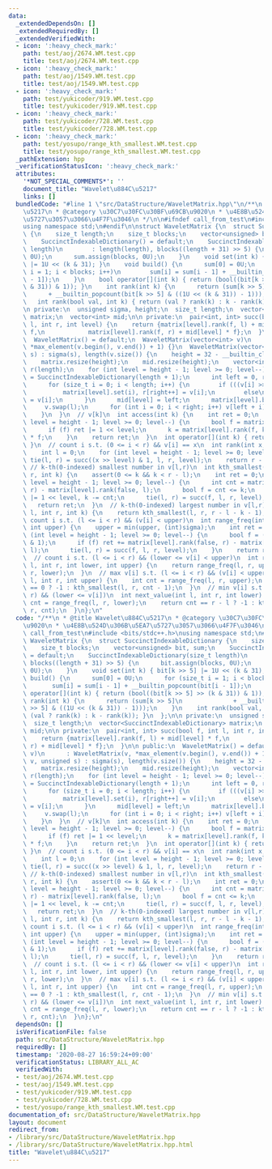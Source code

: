 ```yaml
---
data:
  _extendedDependsOn: []
  _extendedRequiredBy: []
  _extendedVerifiedWith:
  - icon: ':heavy_check_mark:'
    path: test/aoj/2674.WM.test.cpp
    title: test/aoj/2674.WM.test.cpp
  - icon: ':heavy_check_mark:'
    path: test/aoj/1549.WM.test.cpp
    title: test/aoj/1549.WM.test.cpp
  - icon: ':heavy_check_mark:'
    path: test/yukicoder/919.WM.test.cpp
    title: test/yukicoder/919.WM.test.cpp
  - icon: ':heavy_check_mark:'
    path: test/yukicoder/728.WM.test.cpp
    title: test/yukicoder/728.WM.test.cpp
  - icon: ':heavy_check_mark:'
    path: test/yosupo/range_kth_smallest.WM.test.cpp
    title: test/yosupo/range_kth_smallest.WM.test.cpp
  _pathExtension: hpp
  _verificationStatusIcon: ':heavy_check_mark:'
  attributes:
    '*NOT_SPECIAL_COMMENTS*': ''
    document_title: "Wavelet\u884C\u5217"
    links: []
  bundledCode: "#line 1 \"src/DataStructure/WaveletMatrix.hpp\"\n/**\n * @title Wavelet\u884C\
    \u5217\n * @category \u30C7\u30FC\u30BF\u69CB\u9020\n * \u4E8B\u524D\u306B\u5EA7\
    \u5727\u3057\u3066\u4F7F\u3046\n */\n\n#ifndef call_from_test\n#include <bits/stdc++.h>\n\
    using namespace std;\n#endif\n\nstruct WaveletMatrix {\n  struct SuccinctIndexableDictionary\
    \ {\n    size_t length;\n    size_t blocks;\n    vector<unsigned> bit, sum;\n\
    \    SuccinctIndexableDictionary() = default;\n    SuccinctIndexableDictionary(size_t\
    \ length)\n        : length(length), blocks((length + 31) >> 5) {\n      bit.assign(blocks,\
    \ 0U);\n      sum.assign(blocks, 0U);\n    }\n    void set(int k) { bit[k >> 5]\
    \ |= 1U << (k & 31); }\n    void build() {\n      sum[0] = 0U;\n      for (size_t\
    \ i = 1; i < blocks; i++)\n        sum[i] = sum[i - 1] + __builtin_popcount(bit[i\
    \ - 1]);\n    }\n    bool operator[](int k) { return (bool((bit[k >> 5] >> (k\
    \ & 31)) & 1)); }\n    int rank(int k) {\n      return (sum[k >> 5]\n        \
    \      + __builtin_popcount(bit[k >> 5] & ((1U << (k & 31)) - 1)));\n    }\n \
    \   int rank(bool val, int k) { return (val ? rank(k) : k - rank(k)); }\n  };\n\
    \n private:\n  unsigned sigma, height;\n  size_t length;\n  vector<SuccinctIndexableDictionary>\
    \ matrix;\n  vector<int> mid;\n\n private:\n  pair<int, int> succ(bool f, int\
    \ l, int r, int level) {\n    return {matrix[level].rank(f, l) + mid[level] *\
    \ f,\n            matrix[level].rank(f, r) + mid[level] * f};\n  }\n\n public:\n\
    \  WaveletMatrix() = default;\n  WaveletMatrix(vector<int> v)\n      : WaveletMatrix(v,\
    \ *max_element(v.begin(), v.end()) + 1) {}\n  WaveletMatrix(vector<int> v, unsigned\
    \ s) : sigma(s), length(v.size()) {\n    height = 32 - __builtin_clz(sigma);\n\
    \    matrix.resize(height);\n    mid.resize(height);\n    vector<int> l(length),\
    \ r(length);\n    for (int level = height - 1; level >= 0; level--) {\n      matrix[level]\
    \ = SuccinctIndexableDictionary(length + 1);\n      int left = 0, right = 0;\n\
    \      for (size_t i = 0; i < length; i++) {\n        if (((v[i] >> level) & 1))\n\
    \          matrix[level].set(i), r[right++] = v[i];\n        else\n          l[left++]\
    \ = v[i];\n      }\n      mid[level] = left;\n      matrix[level].build();\n \
    \     v.swap(l);\n      for (int i = 0; i < right; i++) v[left + i] = r[i];\n\
    \    }\n  }\n  // v[k]\n  int access(int k) {\n    int ret = 0;\n    for (int\
    \ level = height - 1; level >= 0; level--) {\n      bool f = matrix[level][k];\n\
    \      if (f) ret |= 1 << level;\n      k = matrix[level].rank(f, k) + mid[level]\
    \ * f;\n    }\n    return ret;\n  }\n  int operator[](int k) { return access(k);\
    \ }\n  // count i s.t. (0 <= i < r) && v[i] == x\n  int rank(int x, int r) {\n\
    \    int l = 0;\n    for (int level = height - 1; level >= 0; level--)\n     \
    \ tie(l, r) = succ((x >> level) & 1, l, r, level);\n    return r - l;\n  }\n \
    \ // k-th(0-indexed) smallest number in v[l,r)\n  int kth_smallest(int l, int\
    \ r, int k) {\n    assert(0 <= k && k < r - l);\n    int ret = 0;\n    for (int\
    \ level = height - 1; level >= 0; level--) {\n      int cnt = matrix[level].rank(false,\
    \ r) - matrix[level].rank(false, l);\n      bool f = cnt <= k;\n      if (f) ret\
    \ |= 1 << level, k -= cnt;\n      tie(l, r) = succ(f, l, r, level);\n    }\n \
    \   return ret;\n  }\n  // k-th(0-indexed) largest number in v[l,r)\n  int kth_largest(int\
    \ l, int r, int k) {\n    return kth_smallest(l, r, r - l - k - 1);\n  }\n  //\
    \ count i s.t. (l <= i < r) && (v[i] < upper)\n  int range_freq(int l, int r,\
    \ int upper) {\n    upper = min(upper, (int)sigma);\n    int ret = 0;\n    for\
    \ (int level = height - 1; level >= 0; level--) {\n      bool f = ((upper >> level)\
    \ & 1);\n      if (f) ret += matrix[level].rank(false, r) - matrix[level].rank(false,\
    \ l);\n      tie(l, r) = succ(f, l, r, level);\n    }\n    return ret;\n  }\n\
    \  // count i s.t. (l <= i < r) && (lower <= v[i] < upper)\n  int range_freq(int\
    \ l, int r, int lower, int upper) {\n    return range_freq(l, r, upper) - range_freq(l,\
    \ r, lower);\n  }\n  // max v[i] s.t. (l <= i < r) && (v[i] < upper)\n  int prev_value(int\
    \ l, int r, int upper) {\n    int cnt = range_freq(l, r, upper);\n    return cnt\
    \ == 0 ? -1 : kth_smallest(l, r, cnt - 1);\n  }\n  // min v[i] s.t. (l <= i <\
    \ r) && (lower <= v[i])\n  int next_value(int l, int r, int lower) {\n    int\
    \ cnt = range_freq(l, r, lower);\n    return cnt == r - l ? -1 : kth_smallest(l,\
    \ r, cnt);\n  }\n};\n"
  code: "/**\n * @title Wavelet\u884C\u5217\n * @category \u30C7\u30FC\u30BF\u69CB\
    \u9020\n * \u4E8B\u524D\u306B\u5EA7\u5727\u3057\u3066\u4F7F\u3046\n */\n\n#ifndef\
    \ call_from_test\n#include <bits/stdc++.h>\nusing namespace std;\n#endif\n\nstruct\
    \ WaveletMatrix {\n  struct SuccinctIndexableDictionary {\n    size_t length;\n\
    \    size_t blocks;\n    vector<unsigned> bit, sum;\n    SuccinctIndexableDictionary()\
    \ = default;\n    SuccinctIndexableDictionary(size_t length)\n        : length(length),\
    \ blocks((length + 31) >> 5) {\n      bit.assign(blocks, 0U);\n      sum.assign(blocks,\
    \ 0U);\n    }\n    void set(int k) { bit[k >> 5] |= 1U << (k & 31); }\n    void\
    \ build() {\n      sum[0] = 0U;\n      for (size_t i = 1; i < blocks; i++)\n \
    \       sum[i] = sum[i - 1] + __builtin_popcount(bit[i - 1]);\n    }\n    bool\
    \ operator[](int k) { return (bool((bit[k >> 5] >> (k & 31)) & 1)); }\n    int\
    \ rank(int k) {\n      return (sum[k >> 5]\n              + __builtin_popcount(bit[k\
    \ >> 5] & ((1U << (k & 31)) - 1)));\n    }\n    int rank(bool val, int k) { return\
    \ (val ? rank(k) : k - rank(k)); }\n  };\n\n private:\n  unsigned sigma, height;\n\
    \  size_t length;\n  vector<SuccinctIndexableDictionary> matrix;\n  vector<int>\
    \ mid;\n\n private:\n  pair<int, int> succ(bool f, int l, int r, int level) {\n\
    \    return {matrix[level].rank(f, l) + mid[level] * f,\n            matrix[level].rank(f,\
    \ r) + mid[level] * f};\n  }\n\n public:\n  WaveletMatrix() = default;\n  WaveletMatrix(vector<int>\
    \ v)\n      : WaveletMatrix(v, *max_element(v.begin(), v.end()) + 1) {}\n  WaveletMatrix(vector<int>\
    \ v, unsigned s) : sigma(s), length(v.size()) {\n    height = 32 - __builtin_clz(sigma);\n\
    \    matrix.resize(height);\n    mid.resize(height);\n    vector<int> l(length),\
    \ r(length);\n    for (int level = height - 1; level >= 0; level--) {\n      matrix[level]\
    \ = SuccinctIndexableDictionary(length + 1);\n      int left = 0, right = 0;\n\
    \      for (size_t i = 0; i < length; i++) {\n        if (((v[i] >> level) & 1))\n\
    \          matrix[level].set(i), r[right++] = v[i];\n        else\n          l[left++]\
    \ = v[i];\n      }\n      mid[level] = left;\n      matrix[level].build();\n \
    \     v.swap(l);\n      for (int i = 0; i < right; i++) v[left + i] = r[i];\n\
    \    }\n  }\n  // v[k]\n  int access(int k) {\n    int ret = 0;\n    for (int\
    \ level = height - 1; level >= 0; level--) {\n      bool f = matrix[level][k];\n\
    \      if (f) ret |= 1 << level;\n      k = matrix[level].rank(f, k) + mid[level]\
    \ * f;\n    }\n    return ret;\n  }\n  int operator[](int k) { return access(k);\
    \ }\n  // count i s.t. (0 <= i < r) && v[i] == x\n  int rank(int x, int r) {\n\
    \    int l = 0;\n    for (int level = height - 1; level >= 0; level--)\n     \
    \ tie(l, r) = succ((x >> level) & 1, l, r, level);\n    return r - l;\n  }\n \
    \ // k-th(0-indexed) smallest number in v[l,r)\n  int kth_smallest(int l, int\
    \ r, int k) {\n    assert(0 <= k && k < r - l);\n    int ret = 0;\n    for (int\
    \ level = height - 1; level >= 0; level--) {\n      int cnt = matrix[level].rank(false,\
    \ r) - matrix[level].rank(false, l);\n      bool f = cnt <= k;\n      if (f) ret\
    \ |= 1 << level, k -= cnt;\n      tie(l, r) = succ(f, l, r, level);\n    }\n \
    \   return ret;\n  }\n  // k-th(0-indexed) largest number in v[l,r)\n  int kth_largest(int\
    \ l, int r, int k) {\n    return kth_smallest(l, r, r - l - k - 1);\n  }\n  //\
    \ count i s.t. (l <= i < r) && (v[i] < upper)\n  int range_freq(int l, int r,\
    \ int upper) {\n    upper = min(upper, (int)sigma);\n    int ret = 0;\n    for\
    \ (int level = height - 1; level >= 0; level--) {\n      bool f = ((upper >> level)\
    \ & 1);\n      if (f) ret += matrix[level].rank(false, r) - matrix[level].rank(false,\
    \ l);\n      tie(l, r) = succ(f, l, r, level);\n    }\n    return ret;\n  }\n\
    \  // count i s.t. (l <= i < r) && (lower <= v[i] < upper)\n  int range_freq(int\
    \ l, int r, int lower, int upper) {\n    return range_freq(l, r, upper) - range_freq(l,\
    \ r, lower);\n  }\n  // max v[i] s.t. (l <= i < r) && (v[i] < upper)\n  int prev_value(int\
    \ l, int r, int upper) {\n    int cnt = range_freq(l, r, upper);\n    return cnt\
    \ == 0 ? -1 : kth_smallest(l, r, cnt - 1);\n  }\n  // min v[i] s.t. (l <= i <\
    \ r) && (lower <= v[i])\n  int next_value(int l, int r, int lower) {\n    int\
    \ cnt = range_freq(l, r, lower);\n    return cnt == r - l ? -1 : kth_smallest(l,\
    \ r, cnt);\n  }\n};\n"
  dependsOn: []
  isVerificationFile: false
  path: src/DataStructure/WaveletMatrix.hpp
  requiredBy: []
  timestamp: '2020-08-27 16:59:24+09:00'
  verificationStatus: LIBRARY_ALL_AC
  verifiedWith:
  - test/aoj/2674.WM.test.cpp
  - test/aoj/1549.WM.test.cpp
  - test/yukicoder/919.WM.test.cpp
  - test/yukicoder/728.WM.test.cpp
  - test/yosupo/range_kth_smallest.WM.test.cpp
documentation_of: src/DataStructure/WaveletMatrix.hpp
layout: document
redirect_from:
- /library/src/DataStructure/WaveletMatrix.hpp
- /library/src/DataStructure/WaveletMatrix.hpp.html
title: "Wavelet\u884C\u5217"
---
```

